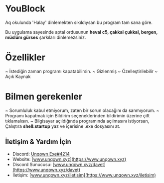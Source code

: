 # YouBlock
Aq okulunda 'Halay' dinlemekten sıkıldıysan bu program tam sana göre.

Bu uygulama sayesinde aptal ordusunun <b>heval c5, çakkal çukkal, bergen, müslüm gürses</b> şarkıları dinlemezsiniz.


# Özellikler
~ İstediğin zaman programı kapatabilirsin.
~ Gizlenmiş
~ Özelleştirilebilir
~ Açık Kaynak


# Bilmen gerekenler
~ Sorumluluk kabul etmiyorum, zaten bir sorun olacağını da sanmıyorum.
~ Programı kapatmak için Bildirim seçeneklerinden bildirimin üzerine çift tıklamalısın.
~ Bilgisayar açıldığında programında açılmasını istiyorsan, Çalıştıra <b>shell:startup</b> yaz ve içerisine .exe dosyasını at.

## İletişim & Yardım İçin
- Discord: [Unqown Exe#4214](https://discord.com/users/791255637920972801)
- Website: [www.unqown.xyz](https://www.unqown.xyz)
- Discord Sunucusu: [www.unqown.xyz/davet](https://www.unqown.xyz/davet)
- İletişim: [www.unqown.xyz/iletisim](https://www.unqown.xyz/iletisim)
